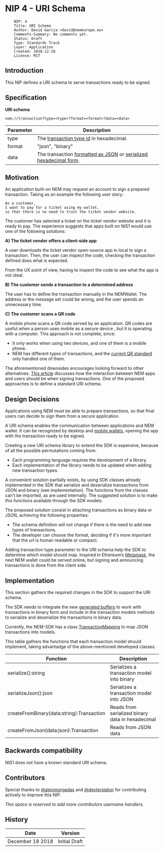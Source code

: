 # NIP 4 - URI Schema
```
    NIP: 4
    Title: URI Schema
    Author: David Garcia <david@nemeurope.eu>
    Comments-Summary: No comments yet.
    Status: Draft
    Type: Standards Track
    Layer: Application
    Created: 2018-12-18
    License: MIT
```

## Introduction

This NIP defines a URI schema to serve transactions ready to be signed.

## Specification

**URI schema**

``nem://transaction?type=<type>?format=<format>?data=<data>``

|**Parameter**      | **Description** |
| ----------------- | ------------- |
| type   | The [transaction type id](https://nemtech.github.io/concepts/transaction.html) in hexadecimal. |
| format | "json", "binary" |
| data   | The transaction [formatted as JSON](https://github.com/nemtech/nem2-sdk-java/blob/450676210c5a75f4624fc3bee7bbde96740109d1/src/main/java/io/nem/sdk/infrastructure/TransactionMapping.java) or [serialized hexadecimal form](https://nemtech.github.io/api/serialization.html).|


## Motivation

An application built-on NEM may request an account to sign a prepared transaction. Taking as an example the following user story:

``` 
As a customer,
I want to pay for a ticket using my wallet,
so that there is no need to trust the ticket vendor website.
```

The customer has selected a ticket on the ticket vendor website and it is ready to pay. 
The experience suggests that apps built on NIS1 would use one of the following solutions:

**A) The ticket vendor offers a client-side app**

A user downloads the ticket vendor open-source app in local to sign a transaction.
Then, the user can inspect the code, checking the transaction defined does what is expected.

From the UX point of view, having to inspect the code to see what the app is not ideal.

**B) The customer sends a transaction to a determined address**

The user has to define the transaction manually in the NEMWallet. The address or the message set could be wrong, and the user spends an unnecessary time.

**C) The customer scans a QR code**
 
A mobile phone scans a QR code served by an application.
QR codes are useful when a person uses mobile as a secure device , but it is operating with a computer. 
This approach is not complete, since:

* It only works when using two devices, and one of them is a mobile phone.
* NEM has different types of transactions, and the [current QR standard](https://github.com/NemProject/nem-library-ts/blob/master/src/services/QRService.ts#L56) only handled one of them.

The aforementioned downsides encourages looking forward to other alternatives. [This article](https://logbooksocial.github.io/blog/development/2018/11/16/ux-i.html) discusses how the interaction between NEM apps and users should be when signing transactions. One of the proposed approaches is to define a standard URI schema.

## Design Decisions

Applications using NEM must be able to prepare transactions, so that final users can decide to sign them from a secure application.

A URI schema enables the communication between applications and NEM wallet. It can be recognized by desktop and [mobile wallets](https://developer.apple.com/documentation/uikit/core_app/allowing_apps_and_websites_to_link_to_your_content/defining_a_custom_url_scheme_for_your_app), opening the app with the transaction ready to be signed. 

Creating a new URI schema library to extend the SDK is expensive, because of all the possible permutations coming from:

* Each programming language requires the development of a library.
* Each implementation of the library needs to be updated when adding new transaction types.

A convenient solution partially exists, by using SDK classes already implemented in the SDK that serialize and deserialize transactions from JSON and binary (see implementation). The functions from the classes can't be imported, as are used internally. The suggested solution is to make this functions available through the SDK models.

The proposed solution consist in attaching transactions as binary data or JSON, achieving the following properties:

* The schema definition will not change if there is the need to add new types of transactions. 
* The developer can choose the format, deciding if it's more important that the url is human readable or compact. 

Adding transaction type parameter to the URI schema help the SDK to determine which model should map. 
Inspired in Ethereum’s [Metamask](https://metamask.io/), the next NEM wallet could be served online, but signing and announcing transactions is done from the client side.

## Implementation

This section gathers the required changes in the SDK to support the URI schema.
 
The SDK needs to integrate the new [generated buffers](https://github.com/nemtech/catbuffer) to work with transactions in binary form and include in the transaction models methods to serialize and deserialize the transactions in binary data.

Currently, the NEM-SDK has a class [TransactionMapping](https://github.com/nemtech/nem2-sdk-java/blob/450676210c5a75f4624fc3bee7bbde96740109d1/src/main/java/io/nem/sdk/infrastructure/TransactionMapping.java) to map JSON transactions into models. 

This table gathers the functions that each transaction model should implement, taking advantadge of the above-mentioned developed classes.

| **Function**      | **Description**   |
| ----------------- | ------------- |
| serialize():string | Serializes a transaction model into binary |
| serializeJson():json | Serializes a transaction model into JSON |
| createFromBinary(data:string):Transaction | Reads from serialized binary data in hexadecimal |
| createFromJson(data:json):Transaction | Reads from JSON data |

## Backwards compatibility

NIS1 does not have a known standard URI schema.

## Contributors

Special thanks to [@aleixmorgadas](https://github.com/aleixmorgadas) and [@dexterslabor](https://github.com/dexterslabor) for contributing actively to improve this NIP.

*This space is reserved to add more contributors username handlers.*

## History

| **Date**          | **Version**   |
| ----------------- | ------------- |
| December 18 2018  | Initial Draft |
